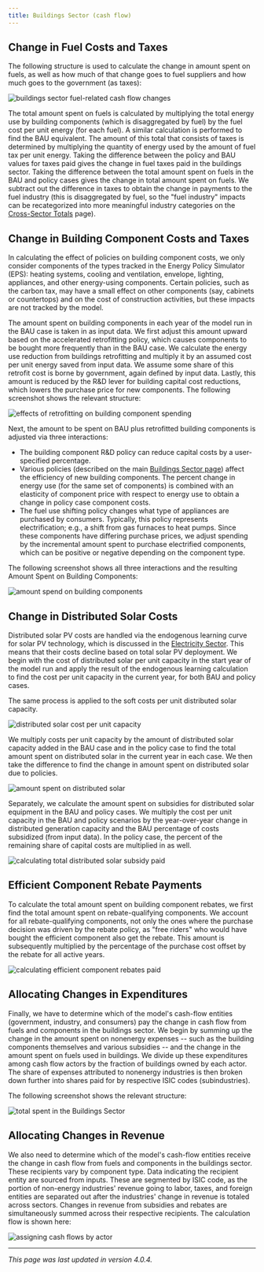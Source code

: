 ```yaml
---
title: Buildings Sector (cash flow)
---
```

## Change in Fuel Costs and Taxes

The following structure is used to calculate the change in amount spent on fuels, as well as how much of that change goes to fuel suppliers and how much goes to the government (as taxes):

![buildings sector fuel-related cash flow changes](/img/buildings-sector-cash-Fuels.png)

The total amount spent on fuels is calculated by multiplying the total energy use by building components (which is disaggregated by fuel) by the fuel cost per unit energy (for each fuel).  A similar calculation is performed to find the BAU equivalent.  The amount of this total that consists of taxes is determined by multiplying the quantity of energy used by the amount of fuel tax per unit energy.  Taking the difference between the policy and BAU values for taxes paid gives the change in fuel taxes paid in the buildings sector.  Taking the difference between the total amount spent on fuels in the BAU and policy cases gives the change in total amount spent on fuels.  We subtract out the difference in taxes to obtain the change in payments to the fuel industry (this is disaggregated by fuel, so the "fuel industry" impacts can be recategorized into more meaningful industry categories on the [Cross-Sector Totals](cross-sector-totals) page).

## Change in Building Component Costs and Taxes

In calculating the effect of policies on building component costs, we only consider components of the types tracked in the Energy Policy Simulator (EPS): heating systems, cooling and ventilation, envelope, lighting, appliances, and other energy-using components.  Certain policies, such as the carbon tax, may have a small effect on other components (say, cabinets or countertops) and on the cost of construction activities, but these impacts are not tracked by the model.

The amount spent on building components in each year of the model run in the BAU case is taken in as input data. We first adjust this amount upward based on the accelerated retrofitting policy, which causes components to be bought more frequently than in the BAU case. We calculate the energy use reduction from buildings retrofitting and multiply it by an assumed cost per unit energy saved from input data. We assume some share of this retrofit cost is borne by government, again defined by input data. Lastly, this amount is reduced by the R&D lever for building capital cost reductions, which lowers the purchase price for new components.   The following screenshot shows the relevant structure:

![effects of retrofitting on building component spending](/img/buildings-sector-cash-Retrofitting.png)

Next, the amount to be spent on BAU plus retrofitted building components is adjusted via three interactions:

* The building component R&D policy can reduce capital costs by a user-specified percentage.
* Various policies (described on the main [Buildings Sector page](buildings-sector-main)) affect the efficiency of new building components.  The percent change in energy use (for the same set of components) is combined with an elasticity of component price with respect to energy use to obtain a change in policy case component costs.
* The fuel use shifting policy changes what type of appliances are purchased by consumers. Typically, this policy represents electrification; e.g., a shift from gas furnaces to heat pumps. Since these components have differing purchase prices, we adjust spending by the incremental amount spent to purchase electrified components, which can be positive or negative depending on the component type.

The following screenshot shows all three interactions and the resulting Amount Spent on Building Components:

![amount spend on building components](/img/buildings-sector-cash-AmtSpentOnCpts.png)

## Change in Distributed Solar Costs

Distributed solar PV costs are handled via the endogenous learning curve for solar PV technology, which is discussed in the [Electricity Sector](electricity-sector-main).  This means that their costs decline based on total solar PV deployment.  We begin with the cost of distributed solar per unit capacity in the start year of the model run and apply the result of the endogenous learning calculation to find the cost per unit capacity in the current year, for both BAU and policy cases.

The same process is applied to the soft costs per unit distributed solar capacity. 

![distributed solar cost per unit capacity](/img/buildings-sector-cash-DistSolarCostPerCap.png)

We multiply costs per unit capacity by the amount of distributed solar capacity added in the BAU case and in the policy case to find the total amount spent on distributed solar in the current year in each case.  We then take the difference to find the change in amount spent on distributed solar due to policies.

![amount spent on distributed solar](/img/buildings-sector-cash-AmtSpentDistSolar.png)

Separately, we calculate the amount spent on subsidies for distributed solar equipment in the BAU and policy cases.  We multiply the cost per unit capacity in the BAU and policy scenarios by the year-over-year change in distributed generation capacity and the BAU percentage of costs subsidized (from input data). In the policy case, the percent of the remaining share of capital costs are multiplied in as well.

![calculating total distributed solar subsidy paid](/img/buildings-sector-cash-DistSolarSubsidy.png)

## Efficient Component Rebate Payments

To calculate the total amount spent on building component rebates, we first find the total amount spent on rebate-qualifying components. We account for all rebate-qualifying components, not only the ones where the purchase decision was driven by the rebate policy, as "free riders" who would have bought the efficient component also get the rebate. This amount is subsequently multiplied by the percentage of the purchase cost offset by the rebate for all active years.

![calculating efficient component rebates paid](/img/buildings-sector-cash-RebatePayments.png)

## Allocating Changes in Expenditures

Finally, we have to determine which of the model's cash-flow entities (government, industry, and consumers) pay the change in cash flow from fuels and components in the buildings sector.  We begin by summing up the change in the amount spent on nonenergy expenses -- such as the building components themselves and various subsidies -- and the change in the amount spent on fuels used in buildings.  We divide up these expenditures among cash flow actors by the fraction of buildings owned by each actor.  The share of expenses attributed to nonenergy industries is then broken down further into shares paid for by respective ISIC codes (subindustries).

The following screenshot shows the relevant structure:

![total spent in the Buildings Sector](/img/buildings-sector-cash-AllocatingExpenditures.png)

## Allocating Changes in Revenue

We also need to determine which of the model's cash-flow entities receive the change in cash flow from fuels and components in the buildings sector. These recipients vary by component type. Data indicating the recipient entity are sourced from inputs. These are segmented by ISIC code, as the portion of non-energy industries' revenue going to labor, taxes, and foreign entities are separated out after the industries' change in revenue is totaled across sectors. Changes in revenue from subsidies and rebates are simultaneously summed across their respective recipients. The calculation flow is shown here:

![assigning cash flows by actor](/img/buildings-sector-cash-AllocatingRevenue.png)

---
*This page was last updated in version 4.0.4.*
